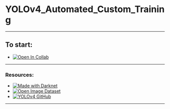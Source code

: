 # YOLOv4_Automated_Custom_Training

---

## To start: 

- [![Open In Collab](https://colab.research.google.com/assets/colab-badge.svg)](https://colab.research.google.com/drive/1kqAuVZ4zU7nqIubLFzQa7F7YTt-T2t0b?usp=sharing)


---

### Resources:

- [![Made with Darknet](https://img.shields.io/badge/Darknet-Neural%20Network%20in%20C-000000?style=flat)](https://pjreddie.com/darknet/)
- [![Open Image Dataset](https://img.shields.io/badge/Google-Open%20Image%20Dataset-800000?style=flat)](https://storage.googleapis.com/openimages/web/index.html)
- [![YOLOv4 GitHub](https://img.shields.io/badge/YOLOv4-GitHub-199760?style=flat)](https://github.com/AlexeyAB/darknet)

---
